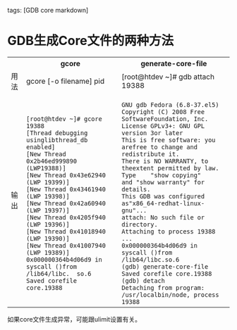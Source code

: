 tags: [GDB core markdown]


# GDB生成Core文件的两种方法
<table>
<tr>
<th></th>
<th>gcore</th>
<th>generate-core-file</th>
</tr>
<tr>
<td>用法</td>
<td>gcore [-o filename] pid</td>
<td>
[root@htdev ~]# gdb attach 19388 
</td>
</tr>
<td>输出</td>
<td><code>
[root@htdev ~]# gcore 19388 
[Thread debugging usinglibthread_db enabled]
[New Thread 0x2b46ed999890 (LWP19388)]
[New Thread 0x43e62940 (LWP 19399)]
[New Thread 0x43461940 (LWP 19398)]
[New Thread 0x42a60940 (LWP 19397)]
[New Thread 0x4205f940 (LWP 19396)]
[New Thread 0x41018940 (LWP 19390)]
[New Thread 0x41007940 (LWP 19389)]
0x000000364b4d06d9 in syscall ()from /lib64/libc.  so.6
Saved corefile core.19388
</code></td>
<td><code>
GNU gdb Fedora (6.8-37.el5)
Copyright (C) 2008 Free SoftwareFoundation, Inc.
License GPLv3+: GNU GPL version 3or later <http://gnu.org/    licenses/gpl.html>
This is free software: you arefree to change and      redistribute it.
There is NO WARRANTY, to theextent permitted by law.  Type    "show copying"
and "show warranty" for details.
This GDB was configured as"x86_64-redhat-linux-gnu"...
attach: No such file or directory.
Attaching to process 19388
...
0x000000364b4d06d9 in syscall ()from /lib64/libc.so.6
(gdb) generate-core-file
Saved corefile core.19388
(gdb) detach
Detaching from program: /usr/localbin/node, process 19388
</code></td>
</tr>
</table>

如果core文件生成异常，可能跟ulimit设置有关。